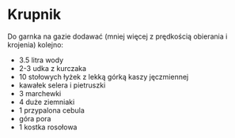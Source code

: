 # Krupnik

Do garnka na gazie dodawać (mniej więcej z prędkością obierania i krojenia) kolejno:

- 3.5 litra wody
- 2-3 udka z kurczaka
- 10 stołowych łyżek z lekką górką kaszy jęczmiennej
- kawałek selera i pietruszki
- 3 marchewki
- 4 duże ziemniaki
- 1 przypalona cebula
- góra pora
- 1 kostka rosołowa
